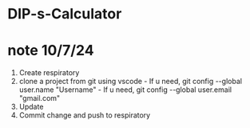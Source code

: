 # DIP-s-Calculator
# note 10/7/24
1. Create respiratory
2. clone a project from git using vscode
        - If u need, git config --global user.name "Username"
        - If u need, git config --global user.email "gmail.com"
3. Update
4. Commit change and push to respiratory